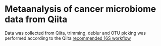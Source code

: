 # Metaanalysis of cancer microbiome data from Qiita

Data was collected from Qiita, trimming, deblur and OTU picking was performed according to the Qiita [recommended 16S workflow](https://qiita.ucsd.edu/workflows/)
